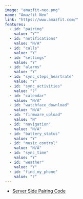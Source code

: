 ```yaml
---
image: "amazfit-neo.png"
name: "Amazfit Neo"
link: "https://www.amazfit.com/"
features:
  - id: "pairing"
    value: "Y^"
  - id: "notifications"
    value: "N/A"
  - id: "calls"
    value: "Y"
  - id: "settings"
    value: "Y"
  - id: "alarms"
    value: "Y"
  - id: "sync_steps_heartrate"
    value: "Y"
  - id: "sync_activities"
    value: "?"
  - id: "calendar"
    value: "N/A"
  - id: "watchface_download"
    value: "N/A"
  - id: "firmware_upload"
    value: "N"
  - id: "navigation"
    value: "N/A"
  - id: "battery_status"
    value: "Y"
  - id: "music_control"
    value: "N/A"
  - id: "sync_time"
    value: "Y"
  - id: "weather"
    value: "Y"
  - id: "find_my_phone"
    value: "?"
---
```


* [Server Side Pairing Code](/Server-Side-Pairing)
